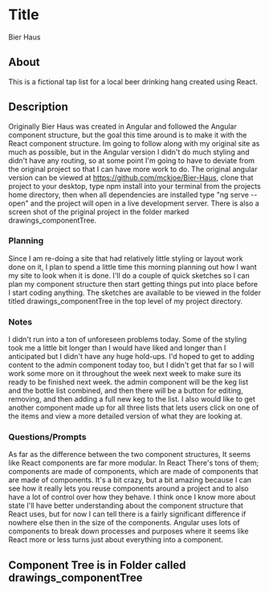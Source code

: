 # Title
Bier Haus

## About
This is a fictional tap list for a local beer drinking hang created using React.

## Description
Originally Bier Haus was created in Angular and followed the Angular component structure, but the goal this time around is to make it with the React component structure.  Im going to follow along with my original site as much as possible, but in the Angular version I didn't do much styling and didn't have any routing, so at some point I'm going to have to deviate from the original project so that I can have more work to do.  The original angular version can be viewed at https://github.com/mckjoe/Bier-Haus, clone that project to your desktop, type npm install into your terminal from the projects home directory, then when all dependencies are installed type "ng serve --open" and the project will open in a live development server.  There is also a screen shot of the priginal project in the folder marked drawings_componentTree.

### Planning
Since I am re-doing a site that had relatively little styling or layout work done on it, I plan to spend a little time this morning planning out how I want my site to look when it is done.  I'll do a couple of quick sketches so I can plan my component structure then start getting things put into place before I start coding anything. The sketches are available to be viewed in the folder titled drawings_componentTree in the top level of my project directory.

### Notes
I didn't run into a ton of unforeseen problems today.  Some of the styling took me a little bit longer than I would have liked and longer than I anticipated but I didn't have any huge hold-ups.  I'd hoped to get to adding content to the admin component today too, but I didn't get that far so I will work some more on it throughout the week next week to make sure its ready to be finished next week.  the admin component will be the keg list and the bottle list combined, and then there will be a button for editing, removing, and then adding a full new keg to the list.  I also would like to get another component made up for all three lists that lets users click on one of the items and view a more detailed version of what they are looking at.  

### Questions/Prompts
As far as the difference between the two component structures, It seems like React components are far more modular.  In React There's tons of them; components are made of components, which are made of components that are made of components.  It's a bit crazy, but a bit amazing because I can see how it really lets you reuse components around a project and to also have a lot of control over how they behave.  I think once I know more about state I'll have  better understanding about the component structure that React uses, but for now I can tell there is a fairly significant difference if nowhere else then in the size of the components. Angular uses lots of components to break down processes and purposes where it seems like React more or less turns just about everything into a component.  

## Component Tree is in Folder called drawings_componentTree
